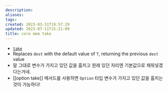 ```yaml
---
description:
aliases: 
tags: 
created: 2023-03-31T19:57:29
updated: 2023-07-11T15:21:09
title: core mem take
---
```

- [`take`](https://doc.rust-lang.org/nightly/core/mem/fn.take.html)
- Replaces `dest` with the default value of `T`, returning the previous `dest` value
- 말 그대로 변수가 가지고 있던 값을 훔치고 원래 있던 자리엔 기본값으로 채워넣겠다는거네.
- [[option take]] 메서드를 사용하면 `Option` 타입 변수가 가지고 있던 값을 훔치는 것이 가능하다!